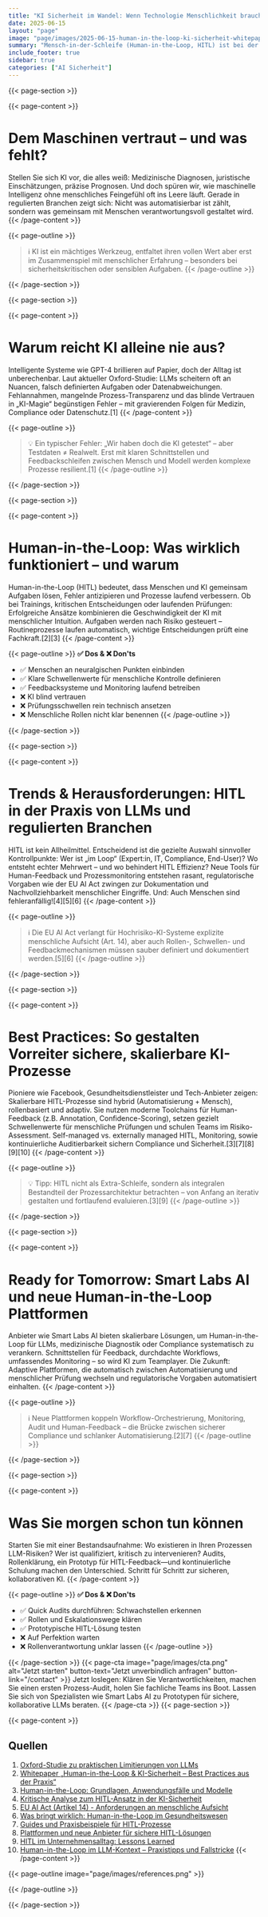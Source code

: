 ```yaml
---
title: "KI Sicherheit im Wandel: Wenn Technologie Menschlichkeit braucht"
date: 2025-06-15
layout: "page"
image: "page/images/2025-06-15-human-in-the-loop-ki-sicherheit-whitepaper/hero.jpg"
summary: "Mensch-in-der-Schleife (Human-in-the-Loop, HITL) ist bei der Absicherung von LLMs in regulierten Branchen entscheidend. Die Praxis zeigt: Reine KI ist fehleranfällig – erst der strukturierte Dialog zwischen Modellen und Expert:innen macht Lösungen robust, skalierbar und compliance-fähig. Dieses Whitepaper liefert Best Practices, Prozess- und Anbieter-Insights für Entscheider im Gesundheitswesen und Co."
include_footer: true
sidebar: true
categories: ["AI Sicherheit"]
---
```


{{< page-section >}}

{{< page-content >}}
# Dem Maschinen vertraut – und was fehlt?

Stellen Sie sich KI vor, die alles weiß: Medizinische Diagnosen, juristische Einschätzungen, präzise Prognosen. Und doch spüren wir, wie maschinelle Intelligenz ohne menschliches Feingefühl oft ins Leere läuft. Gerade in regulierten Branchen zeigt sich: Nicht was automatisierbar ist zählt, sondern was gemeinsam mit Menschen verantwortungsvoll gestaltet wird.
{{< /page-content >}}

{{< page-outline >}}
> ℹ️ KI ist ein mächtiges Werkzeug, entfaltet ihren vollen Wert aber erst im Zusammenspiel mit menschlicher Erfahrung – besonders bei sicherheitskritischen oder sensiblen Aufgaben.
{{< /page-outline >}}

{{< /page-section >}}

{{< page-section >}}

{{< page-content >}}
# Warum reicht KI alleine nie aus?

Intelligente Systeme wie GPT-4 brillieren auf Papier, doch der Alltag ist unberechenbar. Laut aktueller Oxford-Studie: LLMs scheitern oft an Nuancen, falsch definierten Aufgaben oder Datenabweichungen. Fehlannahmen, mangelnde Prozess-Transparenz und das blinde Vertrauen in „KI-Magie“ begünstigen Fehler – mit gravierenden Folgen für Medizin, Compliance oder Datenschutz.[1]
{{< /page-content >}}

{{< page-outline >}}
> 💡 Ein typischer Fehler: „Wir haben doch die KI getestet“ – aber Testdaten ≠ Realwelt. Erst mit klaren Schnittstellen und Feedbackschleifen zwischen Mensch und Modell werden komplexe Prozesse resilient.[1]
{{< /page-outline >}}

{{< /page-section >}}

{{< page-section >}}

{{< page-content >}}
# Human-in-the-Loop: Was wirklich funktioniert – und warum

Human-in-the-Loop (HITL) bedeutet, dass Menschen und KI gemeinsam Aufgaben lösen, Fehler antizipieren und Prozesse laufend verbessern. Ob bei Trainings, kritischen Entscheidungen oder laufenden Prüfungen: Erfolgreiche Ansätze kombinieren die Geschwindigkeit der KI mit menschlicher Intuition. Aufgaben werden nach Risiko gesteuert – Routineprozesse laufen automatisch, wichtige Entscheidungen prüft eine Fachkraft.[2][3]
{{< /page-content >}}

{{< page-outline >}}
**✅ Dos & ❌ Don'ts**
- ✅ Menschen an neuralgischen Punkten einbinden
- ✅ Klare Schwellenwerte für menschliche Kontrolle definieren
- ✅ Feedbacksysteme und Monitoring laufend betreiben
- ❌ KI blind vertrauen
- ❌ Prüfungsschwellen rein technisch ansetzen
- ❌ Menschliche Rollen nicht klar benennen
{{< /page-outline >}}

{{< /page-section >}}

{{< page-section >}}

{{< page-content >}}
# Trends & Herausforderungen: HITL in der Praxis von LLMs und regulierten Branchen

HITL ist kein Allheilmittel. Entscheidend ist die gezielte Auswahl sinnvoller Kontrollpunkte: Wer ist „im Loop“ (Expert:in, IT, Compliance, End-User)? Wo entsteht echter Mehrwert – und wo behindert HITL Effizienz? Neue Tools für Human-Feedback und Prozessmonitoring entstehen rasant, regulatorische Vorgaben wie der EU AI Act zwingen zur Dokumentation und Nachvollziehbarkeit menschlicher Eingriffe. Und: Auch Menschen sind fehleranfällig![4][5][6]
{{< /page-content >}}

{{< page-outline >}}
> ℹ️ Die EU AI Act verlangt für Hochrisiko-KI-Systeme explizite menschliche Aufsicht (Art. 14), aber auch Rollen-, Schwellen- und Feedbackmechanismen müssen sauber definiert und dokumentiert werden.[5][6]
{{< /page-outline >}}

{{< /page-section >}}

{{< page-section >}}

{{< page-content >}}
# Best Practices: So gestalten Vorreiter sichere, skalierbare KI-Prozesse

Pioniere wie Facebook, Gesundheitsdienstleister und Tech-Anbieter zeigen: Skalierbare HITL-Prozesse sind hybrid (Automatisierung + Mensch), rollenbasiert und adaptiv. Sie nutzen moderne Toolchains für Human-Feedback (z.B. Annotation, Confidence-Scoring), setzen gezielt Schwellenwerte für menschliche Prüfungen und schulen Teams im Risiko-Assessment. Self-managed vs. externally managed HITL, Monitoring, sowie kontinuierliche Auditierbarkeit sichern Compliance und Sicherheit.[3][7][8][9][10]
{{< /page-content >}}

{{< page-outline >}}
> 💡 Tipp: HITL nicht als Extra-Schleife, sondern als integralen Bestandteil der Prozessarchitektur betrachten – von Anfang an iterativ gestalten und fortlaufend evaluieren.[3][9]
{{< /page-outline >}}

{{< /page-section >}}

{{< page-section >}}

{{< page-content >}}
# Ready for Tomorrow: Smart Labs AI und neue Human-in-the-Loop Plattformen

Anbieter wie Smart Labs AI bieten skalierbare Lösungen, um Human-in-the-Loop für LLMs, medizinische Diagnostik oder Compliance systematisch zu verankern. Schnittstellen für Feedback, durchdachte Workflows, umfassendes Monitoring – so wird KI zum Teamplayer. Die Zukunft: Adaptive Plattformen, die automatisch zwischen Automatisierung und menschlicher Prüfung wechseln und regulatorische Vorgaben automatisiert einhalten.
{{< /page-content >}}

{{< page-outline >}}
> ℹ️ Neue Plattformen koppeln Workflow-Orchestrierung, Monitoring, Audit und Human-Feedback – die Brücke zwischen sicherer Compliance und schlanker Automatisierung.[2][7]
{{< /page-outline >}}

{{< /page-section >}}

{{< page-section >}}

{{< page-content >}}
# Was Sie morgen schon tun können

Starten Sie mit einer Bestandsaufnahme: Wo existieren in Ihren Prozessen LLM-Risiken? Wer ist qualifiziert, kritisch zu intervenieren? Audits, Rollenklärung, ein Prototyp für HITL-Feedback—und kontinuierliche Schulung machen den Unterschied. Schritt für Schritt zur sicheren, kollaborativen KI.
{{< /page-content >}}

{{< page-outline >}}
**✅ Dos & ❌ Don'ts**
- ✅ Quick Audits durchführen: Schwachstellen erkennen
- ✅ Rollen und Eskalationswege klären
- ✅ Prototypische HITL-Lösung testen
- ❌ Auf Perfektion warten
- ❌ Rollenverantwortung unklar lassen
{{< /page-outline >}}

{{< /page-section >}}
{{< page-cta image="page/images/cta.png" alt="Jetzt starten" button-text="Jetzt unverbindlich anfragen" button-link="/contact" >}}
Jetzt loslegen: Klären Sie Verantwortlichkeiten, machen Sie einen ersten Prozess-Audit, holen Sie fachliche Teams ins Boot. Lassen Sie sich von Spezialisten wie Smart Labs AI zu Prototypen für sichere, kollaborative LLMs beraten.
{{< /page-cta >}}
{{< page-section >}}

{{< page-content >}}
## Quellen

1. [Oxford-Studie zu praktischen Limitierungen von LLMs](https://healthmanagement.org/c/artificial-intelligence/News/humans-in-the-loop-brings-a-false-sense-of-security-in-ai-management)  
2. [Whitepaper „Human-in-the-Loop & KI-Sicherheit – Best Practices aus der Praxis“](page/2025-06-15-human-in-the-loop-whitepaper)  
3. [Human-in-the-Loop: Grundlagen, Anwendungsfälle und Modelle](https://research.aimultiple.com/human-in-the-loop/)  
4. [Kritische Analyse zum HITL-Ansatz in der KI-Sicherheit](https://www.marsh.com/en/services/cyber-risk/insights/human-in-the-loop-in-ai-risk-management-not-a-cure-all-approach.html)  
5. [EU AI Act (Artikel 14) - Anforderungen an menschliche Aufsicht](https://www.marsh.com/en/services/cyber-risk/insights/human-in-the-loop-in-ai-risk-management-not-a-cure-all-approach.html)  
6. [Was bringt wirklich: Human-in-the-Loop im Gesundheitswesen](https://healthmanagement.org/c/artificial-intelligence/News/humans-in-the-loop-brings-a-false-sense-of-security-in-ai-management)  
7. [Guides und Praxisbeispiele für HITL-Prozesse](https://www.klippa.com/en/blog/information/Human-in-the-Loop/)  
8. [Plattformen und neue Anbieter für sichere HITL-Lösungen](https://humanloop.com/blog/human-in-the-loop-ai)  
9. [HITL im Unternehmensalltag: Lessons Learned](https://www.tines.com/blog/humans-in-the-loop-of-ai/)  
10. [Human-in-the-Loop im LLM-Kontext – Praxistipps und Fallstricke](https://www.lewis-lin.com/blog/designing-effective-human-in-the-loop-systems-with-llms-a-practical-guide)
{{< /page-content >}}

{{< page-outline image="page/images/references.png" >}}

{{< /page-outline >}}

{{< /page-section >}}